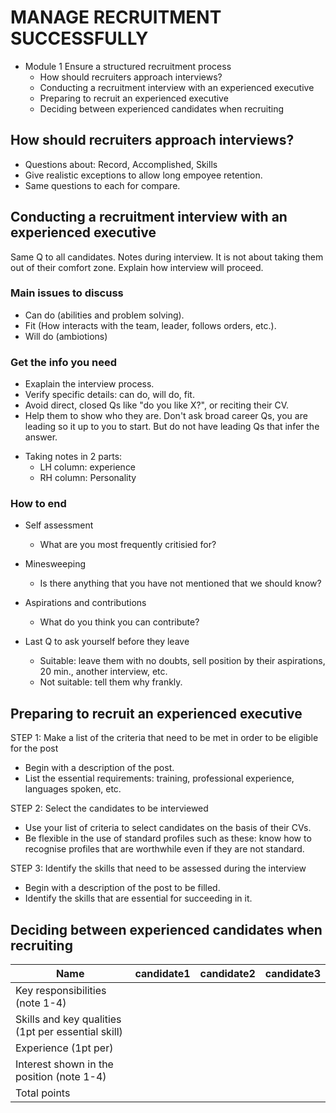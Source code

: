 # MANAGE RECRUITMENT SUCCESSFULLY

* Module 1 Ensure a structured recruitment process
	+ How should recruiters approach interviews?
	+ Conducting a recruitment interview with an experienced executive
	+ Preparing to recruit an experienced executive
	+ Deciding between experienced candidates when recruiting

## How should recruiters approach interviews?
* Questions about: Record, Accomplished, Skills
* Give realistic exceptions to allow long empoyee retention.
* Same questions to each for compare.

## Conducting a recruitment interview with an experienced executive

Same Q to all candidates.
Notes during interview.
It is not about taking them out of their comfort zone. 
Explain how interview will proceed.

### Main issues to discuss

- Can do (abilities and problem solving).
- Fit (How interacts with the team, leader, follows orders, etc.).
- Will do (ambiotions)

### Get the info you need

- Exaplain the interview process.
- Verify specific details: can do, will do, fit.
- Avoid direct, closed Qs like "do you like X?", or reciting their CV.
- Help them to show who they are. Don't ask  broad career Qs, you are leading so it up to you to start. But do not have leading Qs that infer the answer.

* Taking notes in 2 parts: 
	+ LH column: experience
	+ RH column: Personality

### How to end

* Self assessment
	+  What are you most frequently critisied for?
* Minesweeping
	+ Is there anything that you have not mentioned that we should know?
* Aspirations and contributions
	+ What do you think you can contribute?

* Last Q to ask yourself before they leave
	+ Suitable: leave them with no doubts, sell position by their aspirations, 20 min., another interview, etc.
	+ Not suitable: tell them why frankly.

## Preparing to recruit an experienced executive
STEP 1: Make a list of the criteria that need to be met in order to be eligible for the post
* Begin with a description of the post.
* List the essential requirements: training, professional experience, languages spoken, etc.

STEP 2: Select the candidates to be interviewed
* Use your list of criteria to select candidates on the basis of their CVs.
* Be flexible in the use of standard profiles such as these: know how to recognise profiles that are worthwhile even if they are not standard.

STEP 3: Identify the skills that need to be assessed during the interview
* Begin with a description of the post to be filled.
* Identify the skills that are essential for succeeding in it.

## Deciding between experienced candidates when recruiting
| Name | candidate1 | candidate2 | candidate3 |
|---|---|---|---|
| Key responsibilities (note 1-4) | | | |
| Skills and key qualities (1pt per essential skill) | | | |
| Experience (1pt per) | | | |
| Interest shown in the position (note 1-4) | | | |
| Total points | | | |
